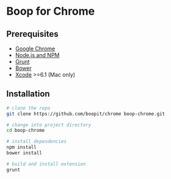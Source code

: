 # Boop for Chrome

## Prerequisites

* [Google Chrome](https://www.google.com/chrome/)
* [Node.js and NPM](https://nodejs.org/)
* [Grunt](http://gruntjs.com)
* [Bower](http://bower.io)
* [Xcode](https://developer.apple.com/xcode/) >=6.1 (Mac only)

## Installation

```sh
# clone the repo
git clone https://github.com/boopit/chrome boop-chrome.git

# change into project directory
cd boop-chrome

# install dependencies
npm install
bower install

# build and install extension
grunt
```
